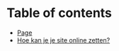 # Table of contents

* [Page](README.md)
* [Hoe kan je je site online zetten?](publish-site-plesk.md)
